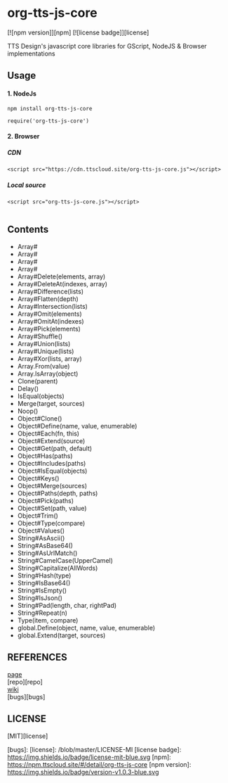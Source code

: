 org-tts-js-core
======
[![npm version]][npm]
[![license badge]][license]

TTS Design's javascript core libraries for GScript, NodeJS & Browser implementations

## Usage

#### 1. NodeJs

```npm install org-tts-js-core```

```
require('org-tts-js-core')
```

#### 2. Browser

##### CDN

```<script src="https://cdn.ttscloud.site/org-tts-js-core.js"></script>```

##### Local source

```<script src="org-tts-js-core.js"></script>```

```

```

## Contents

* Array#  
* Array#  
* Array#  
* Array#  
* Array#Delete(elements, array)  
* Array#DeleteAt(indexes, array)  
* Array#Difference(lists)  
* Array#Flatten(depth)  
* Array#Intersection(lists)  
* Array#Omit(elements)  
* Array#OmitAt(indexes)  
* Array#Pick(elements)  
* Array#Shuffle()  
* Array#Union(lists)  
* Array#Unique(lists)  
* Array#Xor(lists, array)  
* Array.From(value)  
* Array.IsArray(object)  
* Clone(parent)  
* Delay()  
* IsEqual(objects)  
* Merge(target, sources)  
* Noop()  
* Object#Clone()  
* Object#Define(name, value, enumerable)  
* Object#Each(fn, this)  
* Object#Extend(source)  
* Object#Get(path, default)  
* Object#Has(paths)  
* Object#Includes(paths)  
* Object#IsEqual(objects)  
* Object#Keys()  
* Object#Merge(sources)  
* Object#Paths(depth, paths)  
* Object#Pick(paths)  
* Object#Set(path, value)  
* Object#Trim()  
* Object#Type(compare)  
* Object#Values()  
* String#AsAscii()  
* String#AsBase64()  
* String#AsUrlMatch()  
* String#CamelCase(UpperCamel)  
* String#Capitalize(AllWords)  
* String#Hash(type)  
* String#IsBase64()  
* String#IsEmpty()  
* String#IsJson()  
* String#Pad(length, char, rightPad)  
* String#Repeat(n)  
* Type(item, compare)  
* global.Define(object, name, value, enumerable)  
* global.Extend(target, sources)  

## REFERENCES

[page][page]  
[repo][repo]  
[wiki][wiki]  
[bugs][bugs]

## LICENSE

[MIT][license]

[page]: 
[repo]: 
[wiki]: /wiki
[bugs]: 
[license]: /blob/master/LICENSE-MI
[license badge]: https://img.shields.io/badge/license-mit-blue.svg
[npm]: https://npm.ttscloud.site/#/detail/org-tts-js-core
[npm version]: https://img.shields.io/badge/version-v1.0.3-blue.svg